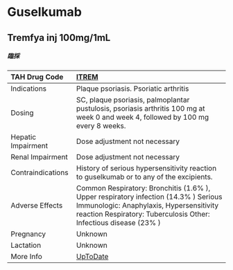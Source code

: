 # Guselkumab

## Tremfya inj 100mg/1mL

##### 臨採

| TAH Drug Code      | [ITREM](https://www.tahsda.org.tw/drugs/hissearch.php?drug_code=ITREM)                                                                                                                              |
|:-------------------|:----------------------------------------------------------------------------------------------------------------------------------------------------------------------------------------------------|
| Indications        | Plaque psoriasis. Psoriatic arthritis                                                                                                                                                               |
| Dosing             | SC, plaque psoriasis, palmoplantar pustulosis, psoriasis arthritis 100 mg at week 0 and week 4, followed by 100 mg every 8 weeks.                                                                   |
| Hepatic Impairment | Dose adjustment not necessary                                                                                                                                                                       |
| Renal Impairment   | Dose adjustment not necessary                                                                                                                                                                       |
| Contraindications  | History of serious hypersensitivity reaction to guselkumab or to any of the excipients.                                                                                                             |
| Adverse Effects    | Common Respiratory: Bronchitis (1.6% ), Upper respiratory infection (14.3% ) Serious Immunologic: Anaphylaxis, Hypersensitivity reaction Respiratory: Tuberculosis Other: Infectious disease (23% ) |
| Pregnancy          | Unknown                                                                                                                                                                                             |
| Lactation          | Unknown                                                                                                                                                                                             |
| More Info          | [UpToDate](https://www.uptodate.com/contents/guselkumab-drug-information)                                                                                                                           |

